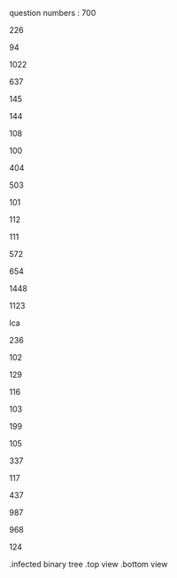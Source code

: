 question numbers :
700

226

94

1022

637

145

144

108

100

404

503

101

112

111

572

654

1448

1123

lca 

236

102

129

116

103

199

105

337

117

437

987

968

124

.infected binary tree
.top view
.bottom view
